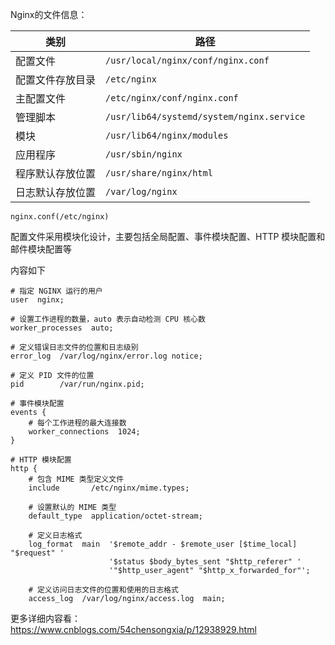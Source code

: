 Nginx的文件信息：

| 类别             | 路径                                      |
| ---------------- | ----------------------------------------- |
| 配置文件         | `/usr/local/nginx/conf/nginx.conf`        |
| 配置文件存放目录 | `/etc/nginx`                              |
| 主配置文件       | `/etc/nginx/conf/nginx.conf`              |
| 管理脚本         | `/usr/lib64/systemd/system/nginx.service` |
| 模块             | `/usr/lib64/nginx/modules`                |
| 应用程序         | `/usr/sbin/nginx`                         |
| 程序默认存放位置 | `/usr/share/nginx/html`                   |
| 日志默认存放位置 | `/var/log/nginx`                          |



`nginx.conf(/etc/nginx)`

配置文件采用模块化设计，主要包括全局配置、事件模块配置、HTTP 模块配置和邮件模块配置等

内容如下

```nginx
# 指定 NGINX 运行的用户
user  nginx;

# 设置工作进程的数量，auto 表示自动检测 CPU 核心数
worker_processes  auto;

# 定义错误日志文件的位置和日志级别
error_log  /var/log/nginx/error.log notice;

# 定义 PID 文件的位置
pid        /var/run/nginx.pid;

# 事件模块配置
events {
    # 每个工作进程的最大连接数
    worker_connections  1024;
}

# HTTP 模块配置
http {
    # 包含 MIME 类型定义文件
    include       /etc/nginx/mime.types;

    # 设置默认的 MIME 类型
    default_type  application/octet-stream;

    # 定义日志格式
    log_format  main  '$remote_addr - $remote_user [$time_local] "$request" '
                      '$status $body_bytes_sent "$http_referer" '
                      '"$http_user_agent" "$http_x_forwarded_for"';

    # 定义访问日志文件的位置和使用的日志格式
    access_log  /var/log/nginx/access.log  main;
```

更多详细内容看：https://www.cnblogs.com/54chensongxia/p/12938929.html